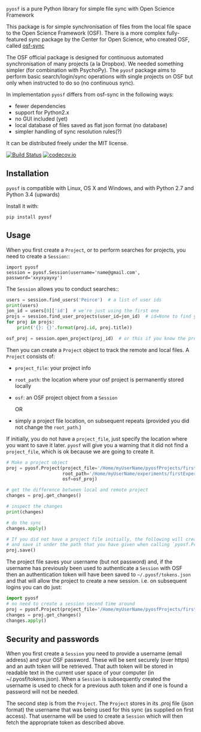 `pyosf` is a pure Python library for simple file sync with Open Science
Framework

This package is for simple synchronisation of files from the local file space
to the Open Science Framework (OSF). There is a more complex fully-featured
sync package by the Center for Open Science, who created OSF, called [osf-sync](https://github.com/CenterForOpenScience/osf-sync)

The OSF official package is designed for continuous automated synchronisation
of many projects (a la Dropbox). We needed something simpler (for combination
with PsychoPy). The `pyosf` package aims to perform basic search/login/sync
operations with single projects on OSF but only when instructed to do so (no
continuous sync).

In implementation `pyosf` differs from osf-sync in the following ways:
- fewer dependencies
- support for Python2.x
- no GUI included (yet)
- local database of files saved as flat json format (no database)
- simpler handling of sync resolution rules(?)

It can be distributed freely under the MIT license.

[![Build Status](https://travis-ci.org/psychopy/pyosf.svg?branch=master)](https://travis-ci.org/psychopy/pyosf)
[![codecov.io](https://codecov.io/github/psychopy/pyosf/coverage.svg?branch=master)](https://codecov.io/github/psychopy/pyosf?branch=master)

Installation
------------

`pyosf` is compatible with Linux, OS X and Windows, and with Python 2.7 and
Python 3.4 (upwards)

Install it with:

	pip install pyosf

Usage
-----

When you first create a `Project`, or to perform searches for projects, you
need to create a `Session`::

    import pyosf
    session = pyosf.Session(username='name@gmail.com', password='xxyxyayxy')

The `Session` allows you to conduct searches::

```python
users = session.find_users('Peirce')  # a list of user ids
print(users)
jon_id = users[0]['id']  # we're just using the first one
projs = session.find_user_projects(user_id=jon_id)  # id=None to find your own projects
for proj in projs:
    print('{}: {}'.format(proj.id, proj.title))

osf_proj = session.open_project(proj_id)  # or this if you know the project id
```

Then you can create a `Project` object to track the remote and local files. A
`Project` consists of:

- `project_file`: your project info
- `root_path`: the location where your osf project is permanently stored
  locally
- `osf`: an OSF project object from a `Session`

    OR

- simply a project file location, on subsequent repeats (provided you did not
  change the `root_path`.)

If initially, you do not have a `project_file`, just specify the location where
you want to save it later. `pyosf` will give you a warning that it did not find
a `project_file`, which is ok because we are going to create it.

```python
# Make a project object
proj = pyosf.Project(project_file='/Home/myUserName/pyosfProjects/first.proj',
                     root_path='/Home/myUserName/experiments/firstExperiment',
                     osf=osf_proj)

# get the difference between local and remote project										 
changes = proj.get_changes()  

# inspect the changes
print(changes)  

# do the sync
changes.apply()

# If you did not have a project file initially, the following will create one
# and save it under the path that you have given when calling `pyosf.Project`  
proj.save()  
```

The project file saves your username (but not password) and, if the username
has previously been used to authenticate a `Session` with OSF then an
authentication token will have been saved to `~/.pyosf/tokens.json` and that
will allow the project to create a new session. i.e. on subsequent logins you
can do just:

```python
import pyosf
# no need to create a session second time around
proj = pyosf.Project(project_file='/Home/myUserName/pyosfProjects/first.proj')
changes = proj.get_changes()
changes.apply()
```

Security and passwords
----------------------

When you first create a `Session` you need to provide a username (email
address) and your OSF password. These will be sent securely (over https) and an
auth token will be retrieved. That auth token will be stored in readable text
in the current user space of your computer (in ~/.pyosf/tokens.json). When a
`Session` is subsequently created the username is used to check for a previous
auth token and if one is found a password will not be needed.

The second step is from the `Project`. The `Project` stores in its .proj file
(json format) the username that was being used for this sync (as supplied on
first access). That username will be used to create a `Session` which will then
fetch the appropriate token as described above.
